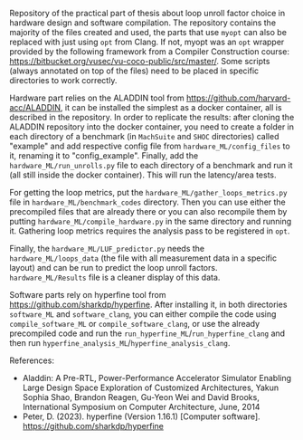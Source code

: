 Repository of the practical part of thesis about loop unroll factor choice in hardware design and software compilation. The repository contains the majority of the files created and used, the parts that use `myopt` can also be replaced with just using `opt` from Clang. If not, myopt was an `opt` wrapper provided by the following framework from a Compiler Construction course: https://bitbucket.org/vusec/vu-coco-public/src/master/. Some scripts (always annotated on top of the files) need to be placed in specific directories to work correctly.

Hardware part relies on the ALADDIN tool from https://github.com/harvard-acc/ALADDIN, it can be installed the simplest as a docker container, all is described in the repository. In order to replicate the results: after cloning the ALADDIN repository into the docker container, you need to create a folder in each directory of a benchmark (in `MachSuite` and `SHOC` directories) called "example" and add respective config file from `hardware_ML/config_files` to it, renaming it to "config_example". Finally, add the `hardware_ML/run_unrolls.py` file to each directory of a benchmark and run it (all still inside the docker container). This will run the latency/area tests. 

For getting the loop metrics, put the `hardware_ML/gather_loops_metrics.py` file in `hardware_ML/benchmark_codes` directory. Then you can use either the precompiled files that are already there or you can also recompile them by putting `hardware_ML/compile_hardware.py` in the same directory and running it. Gathering loop metrics requires the analysis pass to be registered in `opt`.

Finally, the `hardware_ML/LUF_predictor.py` needs the `hardware_ML/loops_data` (the file with all measurement data in a specific layout) and can be run to predict the loop unroll factors. `hardware_ML/Results` file is a cleaner display of this data.

Software parts rely on hyperfine tool from https://github.com/sharkdp/hyperfine. After installing it, in both directories `software_ML` and `software_clang`, you can either compile the code using `compile_software_ML` or `compile_software_clang`, or use the already precompiled code and run the `run_hyperfine_ML`/`run_hyperfine_clang` and then run `hyperfine_analysis_ML`/`hyperfine_analysis_clang`. 

References: 
- Aladdin: A Pre-RTL, Power-Performance Accelerator Simulator Enabling Large Design Space Exploration of Customized Architectures, Yakun Sophia Shao, Brandon Reagen, Gu-Yeon Wei and David Brooks, International Symposium on Computer Architecture, June, 2014
- Peter, D. (2023). hyperfine (Version 1.16.1) [Computer software]. https://github.com/sharkdp/hyperfine
